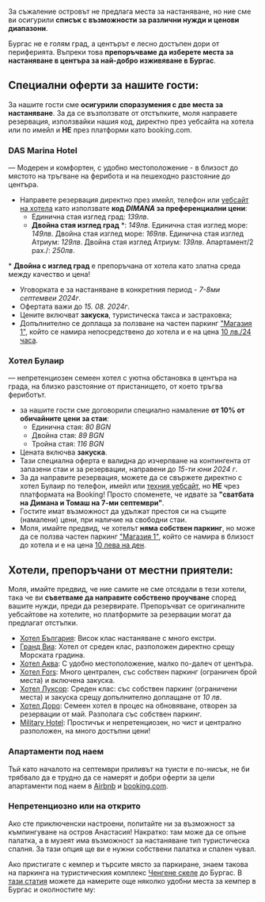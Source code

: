 За съжаление островът не предлага места за настаняване, но ние сме ви осигурили **списък с възможности за различни нужди и ценови диапазони**.

Бургас не е голям град, а центърът е лесно достъпен дори от периферията. Въпреки това **препоръчваме да изберете места за настаняване в центъра за най-добро изживяване в Бургас**.

## Специални оферти за нашите гости:

За нашите гости сме **осигурили споразумения с две места за настаняване**. За да се възползвате от отстъпките, моля направете резервация, използвайки нашия код, директно през уебсайта на хотела или по имейл и **НЕ** през платформи като booking.com.

### DAS Marina Hotel

— Модерен и комфортен, с удобно местоположение - в близост до мястото на тръгване на ферибота и на пешеходно разстояние до центъра.

- Направете резервация директно през имейл, телефон или <a href="https://marinaburgas.bg/bg" target="_blank">уебсайт на хотела</a> като използвате **код _DIMANA_ за преференциални цени**:
  - Единична стая изглед град: _139лв_.
  - **Двойна стая изглед град** \*: _149лв_.
    Единична стая изглед море: _149лв_.
    Двойна стая изглед море: _169лв_.
    Единична стая изглед Атриум: _129лв_.
    Двойна стая изглед Атриум: _139лв_.
    Апартамент/2 рах./: _250лв_.

\* **Двойна с изглед град** е препоръчана от хотела като златна среда между качество и цена!

- Уговорката е за настаняване в конкретния период - _7-8ми септемвеи 2024г_.
- Офертата важи до _15. 08. 2024г_.
- Цените включват **закуска**, туристическа такса и застраховка;
- Допълнително се доплаща за ползване на частен паркинг <a href="https://maps.app.goo.gl/e8zex5bBRy9CWPMe7" target="_blank">"Магазия 1"</a>, който се намира непосредствено до хотела и е на цена [10 лв./24 часа](#parking).

### Хотел Булаир

— непретенциозен семеен хотел с уютна обстановка в центъра на града, на близко разстояние от пристанището, от което тръгва фериботът.

- за нашите гости сме договорили специално намаление **от 10% от обичайните цени за стаи**:
  - Единична стая: _80 BGN_
  - Двойна стая: _89 BGN_
  - Тройна стая: _116 BGN_
- Цената включва **закуска**.
- Тази специална оферта е валидна до изчерпване на контингента от запазени стаи и за резервации, направени до _15-ти юни 2024 г_.
- За да направите резервация, можете да се свържете директно с хотел Булаир по телефон, имейл или <a href="http://hotelbulair.com/" target="_blank">техния уебсайт</a>, но **НЕ** чрез платформата на Booking! Просто споменете, че идвате за **"сватбата на Димана и Томаш на 7-ми септември"**.
- Гостите имат възможност да удължат престоя си на същите (намалени) цени, при наличие на свободни стаи.
- Моля, имайте предвид, че хотелът **няма собствен паркинг**, но може да се ползва частен паркинг <a target='_blank' href="https://maps.app.goo.gl/e8zex5bBRy9CWPMe7">"Магазия 1"</a>, който се намира в близост до хотела и е на цена [10 лева на ден](#parking).

## Хотели, препоръчани от местни приятели:

Моля, имайте предвид, че ние самите не сме отсядали в тези хотели, така че ви **съветваме да направите собствено проучване** според вашите нужди, преди да резервирате. Препоръчват се оригиналните уебсайтове на хотелите, но платформите за резервации могат да предлагат отстъпки.

- <a href="https://www.bulgaria-hotel.com/" target="_blank">Хотел България</a>: Висок клас настаняване с много екстри.
- <a href="https://granvia-bg.com/" target="_blank">Гранд Виа</a>: Хотел от среден клас, разположен директно срещу Морската градина.
- <a href="https://burgas.aquahotels.com/" target="_blank">Хотел Аква</a>: С удобно местоположение, малко по-далеч от центъра.
- <a href="https://hotelfors-bg.com/" target="_blank">Хотел Fors</a>: Много централен, със собствен паркинг (ограничен брой места) и включена закуска.
- <a href="https://luxor-bs.com/" target="_blank">Хотел Луксор</a>: Среден клас: със собствен паркинг (ограничени места) и закуска срещу допълнително доплащане от _10 лв_.
- <a href="https://www.hoteldoro.com/index.php/bg/" target="_blank">Хотел Доро</a>: Семеен хотел в процес на обновяване, отворен за резервации от май. Разполага със собствен паркинг.
- <a href="http://www.militaryclubs.bg/node/365" target="_blank">Military Hotel</a>: Простичък и непретенциозен, но чист и централно разположен, на много достъпни цени!

### Апартаменти под наем

Тъй като началото на септември приливът на туисти е по-нисък, не би трябвало да е трудно да се намерят и добри оферти за цели апартаменти под наем в <a href="https://www.airbnb.com/s/Burgas/homes?query=Burgas" target="_blank">Airbnb</a> и <a href="https://www.booking.com/searchresults.html?ss=Burgas&ssne=Burgas&ssne_untouched=Burgas&efdco=1&label=gen173nr-1FCAEoggI46AdIM1gEaBeIAQGYATG4AQfIAQzYAQHoAQH4AQKIAgGoAgO4AqqO1q8GwAIB0gIkZTRjOTQ0OGYtM2VmMy00NGQ2LTllMDctNGMzN2JjNDkxNDE12AIF4AIB&aid=304142&lang=en-us&sb=1&src_elem=sb&src=searchresults&dest_id=-832673&dest_type=city&group_adults=2&no_rooms=1&group_children=0">booking.com</a>.

### Непретенциозно или на открито

Ако сте приключенски настроени, попитайте ни за възможност за къмпингуване на остров Анастасия! Накратко: там може да се опъне палатка, а в музеят има възможност за настаняване тип туристическа спалня. За тази опция ще ви е нужни собствени палaтка и спален чувал.

Ако пристигате с кемпер и търсите място за паркиране, знаем такова на паркинга на туристическия комплекс <a href="https://maps.app.goo.gl/VhDmrDqfjYhFnXL86" target="_blank">Ченгене скеле</a> до Бургас. В <a href="https://bnr.bg/en/post/101512040/four-places-to-park-you-campervan-in-burgas" target="_blank">тази статия</a> можете да намерите още няколко удобни места за кемпер в Бургас и околностите му:
